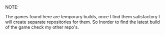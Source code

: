 NOTE:

The games found here are temporary builds, once I find them satisfactory I will create separate repositories for them. So Inorder to find the latest build of the game check my other repo's.
